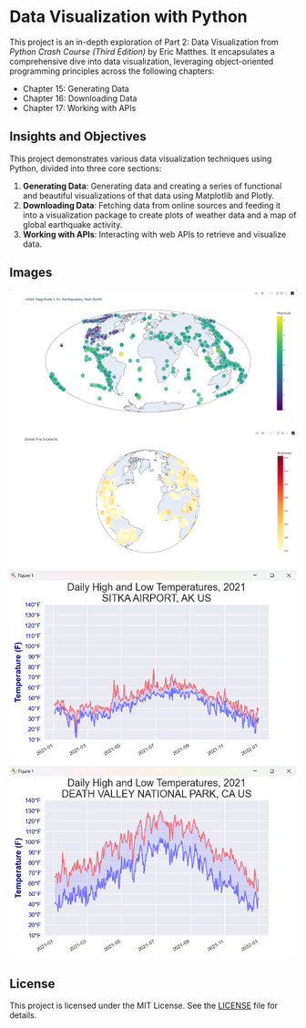 # Data Visualization with Python

This project is an in-depth exploration of Part 2: Data Visualization from *Python Crash Course (Third Edition)* by Eric Matthes. It encapsulates a comprehensive dive into data visualization, leveraging object-oriented programming principles across the following chapters:
- Chapter 15: Generating Data
- Chapter 16: Downloading Data
- Chapter 17: Working with APIs

## Insights and Objectives
This project demonstrates various data visualization techniques using Python, divided into three core sections:
1. **Generating Data**: Generating data and creating a series of functional and beautiful visualizations of that data using Matplotlib and Plotly.
2. **Downloading Data**: Fetching data from online sources and feeding it into a visualization package to create plots of weather data and a map of global earthquake activity.
3. **Working with APIs**: Interacting with web APIs to retrieve and visualize data.

## Images
![Screenshot 1](https://github.com/SHAIMOOM251283/Data-Visualization-with-Python/blob/main/Screenshot1.png)
![Screenshot 2](https://github.com/SHAIMOOM251283/Data-Visualization-with-Python/blob/main/Screenshot2.png)
![Screenshot 3](https://github.com/SHAIMOOM251283/Data-Visualization-with-Python/blob/main/Screenshot3.png)
![Screenshot 4](https://github.com/SHAIMOOM251283/Data-Visualization-with-Python/blob/main/Screenshot4.png)

## License
This project is licensed under the MIT License. See the [LICENSE](LICENSE) file for details.
